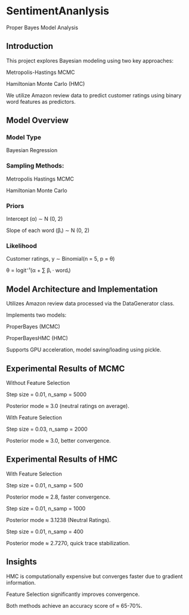 # SentimentAnanlysis
Proper Bayes Model Analysis

## Introduction

This project explores Bayesian modeling using two key approaches:

Metropolis-Hastings MCMC

Hamiltonian Monte Carlo (HMC)

We utilize Amazon review data to predict customer ratings using binary word features as predictors.

## Model Overview

### Model Type

Bayesian Regression

### Sampling Methods:

Metropolis Hastings MCMC

Hamiltonian Monte Carlo

### Priors

Intercept (α) ∼ N (0, 2)

Slope of each word (βᵢ) ∼ N (0, 2)

### Likelihood

Customer ratings, y ∼ Binomial(n = 5, p = θ)

θ = logit⁻¹(α + ∑ βᵢ · wordᵢ)

## Model Architecture and Implementation

Utilizes Amazon review data processed via the DataGenerator class.

Implements two models:

ProperBayes (MCMC)

ProperBayesHMC (HMC)

Supports GPU acceleration, model saving/loading using pickle.

## Experimental Results of MCMC

Without Feature Selection

Step size = 0.01, n_samp = 5000

Posterior mode ≈ 3.0 (neutral ratings on average).

With Feature Selection

Step size = 0.03, n_samp = 2000

Posterior mode ≈ 3.0, better convergence.

## Experimental Results of HMC

With Feature Selection

Step size = 0.01, n_samp = 500

Posterior mode ≈ 2.8, faster convergence.

Step size = 0.01, n_samp = 1000

Posterior mode ≈ 3.1238 (Neutral Ratings).

Step size = 0.01, n_samp = 400

Posterior mode ≈ 2.7270, quick trace stabilization.

## Insights

HMC is computationally expensive but converges faster due to gradient information.

Feature Selection significantly improves convergence.

Both methods achieve an accuracy score of ≈ 65-70%.

